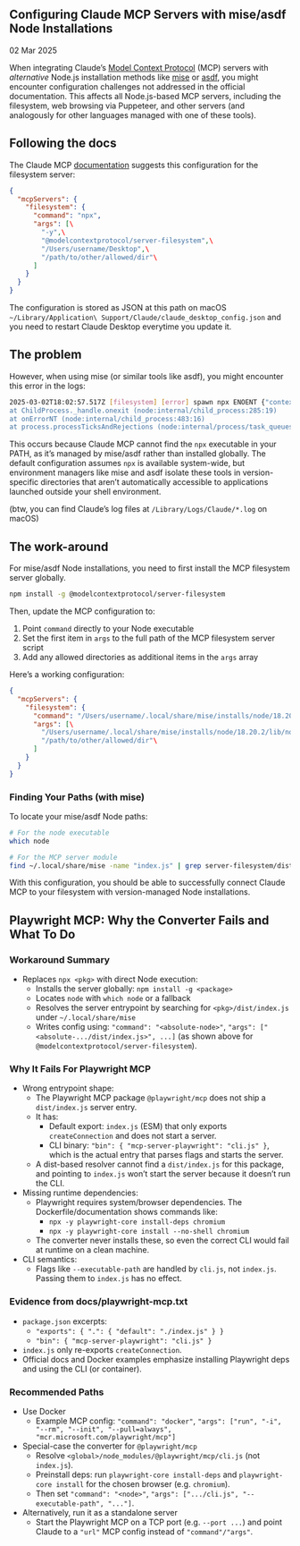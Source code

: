 ## Configuring Claude MCP Servers with mise/asdf Node Installations

02 Mar 2025

When integrating Claude’s [Model Context Protocol](https://www.claudemcp.com/servers) (MCP) servers with _alternative_ Node.js installation methods like [mise](https://mise.jdx.dev/) or [asdf](https://asdf-vm.com/), you might encounter configuration challenges not addressed in the official documentation. This affects all Node.js-based MCP servers, including the filesystem, web browsing via Puppeteer, and other servers (and analogously for other languages managed with one of these tools).

## Following the docs

The Claude MCP [documentation](https://www.claudemcp.com/servers/filesystem) suggests this configuration for the filesystem server:

```json
{
  "mcpServers": {
    "filesystem": {
      "command": "npx",
      "args": [\
        "-y",\
        "@modelcontextprotocol/server-filesystem",\
        "/Users/username/Desktop",\
        "/path/to/other/allowed/dir"\
      ]
    }
  }
}

```

The configuration is stored as JSON at this path on macOS `~/Library/Application\ Support/Claude/claude_desktop_config.json` and you need to restart Claude Desktop everytime you update it.

## The problem

However, when using mise (or similar tools like asdf), you might encounter this error in the logs:

```bash
2025-03-02T18:02:57.517Z [filesystem] [error] spawn npx ENOENT {"context":"connection","stack":"Error: spawn npx ENOENT
at ChildProcess._handle.onexit (node:internal/child_process:285:19)
at onErrorNT (node:internal/child_process:483:16)
at process.processTicksAndRejections (node:internal/process/task_queues:82:21)"}

```

This occurs because Claude MCP cannot find the `npx` executable in your PATH, as it’s managed by mise/asdf rather than installed globally. The default configuration assumes `npx` is available system-wide, but environment managers like mise and asdf isolate these tools in version-specific directories that aren’t automatically accessible to applications launched outside your shell environment.

(btw, you can find Claude’s log files at `/Library/Logs/Claude/*.log` on macOS)

## The work-around

For mise/asdf Node installations, you need to first install the MCP filesystem server globally.

```bash
npm install -g @modelcontextprotocol/server-filesystem

```

Then, update the MCP configuration to:

1. Point `command` directly to your Node executable
2. Set the first item in `args` to the full path of the MCP filesystem server script
3. Add any allowed directories as additional items in the `args` array

Here’s a working configuration:

```json
{
  "mcpServers": {
    "filesystem": {
      "command": "/Users/username/.local/share/mise/installs/node/18.20.2/bin/node",
      "args": [\
        "/Users/username/.local/share/mise/installs/node/18.20.2/lib/node_modules/@modelcontextprotocol/server-filesystem/dist/index.js",\
        "/path/to/other/allowed/dir"\
      ]
    }
  }
}

```

### Finding Your Paths (with mise)

To locate your mise/asdf Node paths:

```bash
# For the node executable
which node

# For the MCP server module
find ~/.local/share/mise -name "index.js" | grep server-filesystem/dist/index.js

```

With this configuration, you should be able to successfully connect Claude MCP to your filesystem with version-managed Node installations.

## Playwright MCP: Why the Converter Fails and What To Do

### Workaround Summary

- Replaces `npx <pkg>` with direct Node execution:
  - Installs the server globally: `npm install -g <package>`
  - Locates `node` with `which node` or a fallback
  - Resolves the server entrypoint by searching for `<pkg>/dist/index.js` under `~/.local/share/mise`
  - Writes config using: `"command": "<absolute-node>"`, `"args": ["<absolute-.../dist/index.js>", ...]` (as shown above for `@modelcontextprotocol/server-filesystem`).

### Why It Fails For Playwright MCP

- Wrong entrypoint shape:
  - The Playwright MCP package `@playwright/mcp` does not ship a `dist/index.js` server entry.
  - It has:
    - Default export: `index.js` (ESM) that only exports `createConnection` and does not start a server.
    - CLI binary: `"bin": { "mcp-server-playwright": "cli.js" }`, which is the actual entry that parses flags and starts the server.
  - A dist-based resolver cannot find a `dist/index.js` for this package, and pointing to `index.js` won’t start the server because it doesn’t run the CLI.
- Missing runtime dependencies:
  - Playwright requires system/browser dependencies. The Dockerfile/documentation shows commands like:
    - `npx -y playwright-core install-deps chromium`
    - `npx -y playwright-core install --no-shell chromium`
  - The converter never installs these, so even the correct CLI would fail at runtime on a clean machine.
- CLI semantics:
  - Flags like `--executable-path` are handled by `cli.js`, not `index.js`. Passing them to `index.js` has no effect.

### Evidence from docs/playwright-mcp.txt

- `package.json` excerpts:
  - `"exports": { ".": { "default": "./index.js" } }`
  - `"bin": { "mcp-server-playwright": "cli.js" }`
- `index.js` only re-exports `createConnection`.
- Official docs and Docker examples emphasize installing Playwright deps and using the CLI (or container).

### Recommended Paths

- Use Docker
  - Example MCP config: `"command": "docker"`, `"args": ["run", "-i", "--rm", "--init", "--pull=always", "mcr.microsoft.com/playwright/mcp"]`
- Special-case the converter for `@playwright/mcp`
  - Resolve `<global>/node_modules/@playwright/mcp/cli.js` (not `index.js`).
  - Preinstall deps: run `playwright-core install-deps` and `playwright-core install` for the chosen browser (e.g. `chromium`).
  - Then set `"command": "<node>"`, `"args": [".../cli.js", "--executable-path", "..."]`.
- Alternatively, run it as a standalone server
  - Start the Playwright MCP on a TCP port (e.g. `--port ...`) and point Claude to a `"url"` MCP config instead of `"command"/"args"`.
